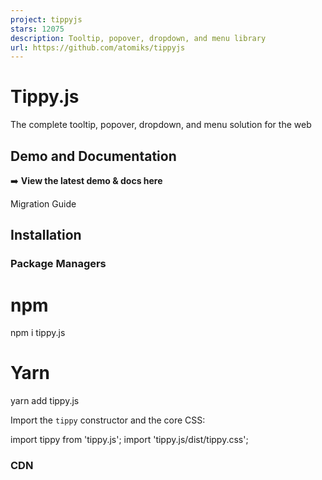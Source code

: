 ```yaml
---
project: tippyjs
stars: 12075
description: Tooltip, popover, dropdown, and menu library
url: https://github.com/atomiks/tippyjs
---
```


Tippy.js
========

The complete tooltip, popover, dropdown, and menu solution for the web

  
  

Demo and Documentation
----------------------

➡️ **View the latest demo & docs here**

Migration Guide

Installation
------------

### Package Managers

# npm
npm i tippy.js

# Yarn
yarn add tippy.js

Import the `tippy` constructor and the core CSS:

import tippy from 'tippy.js';
import 'tippy.js/dist/tippy.css';

### CDN

<script src\="https://unpkg.com/@popperjs/core@2"\></script\>
<script src\="https://unpkg.com/tippy.js@6"\></script\>

The core CSS comes bundled with the default unpkg import.

Usage
-----

For detailed usage information, visit the docs.

Component Wrappers
------------------

-   React: @tippyjs/react (official)
-   Ember: ember-tippy (unofficial)

License
-------

MIT
